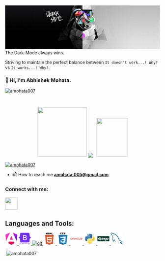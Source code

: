 ![](https://github.com/amohata007/amohata007/blob/main/darkside.jpg)
The Dark-Mode always wins.

Striving to maintain the perfect balance between `It doesn't work...! Why?` vs `It works...! Why?`.

### 👋 Hi, I'm Abhishek Mohata.
<p align="left"> <img src="https://komarev.com/ghpvc/?username=amohata007&label=Profile%20views&color=0e75b6&style=flat" alt="amohata007" /> </p><br>

<p align="center">
  <a>
   <img height="160" width="160" src="https://octodex.github.com/images/Fintechtocat.png">
   <img align="center" src="https://github-readme-streak-stats.herokuapp.com?user=amohata007&theme=highcontrast"/>&nbsp&nbsp
   <img height="125" width="100" src="https://octodex.github.com/images/inspectocat.jpg">
</p>

<p align="left"> <a href="https://github.com/ryo-ma/github-profile-trophy"><img src="https://github-profile-trophy.vercel.app/?username=amohata007&no-frame=true&theme=gruvbox" alt="amohata007" /></a> </p>

<!-- - 🔭 I’m currently working on **Myself** -->

- 📫 How to reach me **amohata.005@gmail.com**

<h3 align="left">Connect with me:</h3>
<p align="left">
<a href="https://www.linkedin.com/in/abhishek-mohata-b48a5b15a/" target="_blank"><img src="https://image.flaticon.com/icons/png/512/174/174857.png" height="40" width="40" /></a>
</p>

<h2 align="left">Languages and Tools:</h2>
<p align="left"> <a href="https://angular.dev/" target="_blank"> <img src="https://raw.githubusercontent.com/devicons/devicon/master/icons/angular/angular-original.svg" alt="angular" width="40" height="40"/> </a><a href="https://getbootstrap.com" target="_blank"> <img src="https://raw.githubusercontent.com/devicons/devicon/master/icons/bootstrap/bootstrap-plain-wordmark.svg" alt="bootstrap" width="40" height="40"/> </a> <a href="https://git-scm.com/" target="_blank"> <img src="https://www.vectorlogo.zone/logos/git-scm/git-scm-icon.svg" alt="git" width="40" height="40"/> </a> <a href="https://www.w3.org/html/" target="_blank"> <img src="https://raw.githubusercontent.com/devicons/devicon/master/icons/html5/html5-original-wordmark.svg" alt="html5" width="40" height="40"/> </a> <a href="https://devdocs.io/css/" target="_blank"> <img src="https://raw.githubusercontent.com/devicons/devicon/master/icons/css3/css3-original-wordmark.svg" alt="css3" width="40" height="40"/> </a><a href="https://www.oracle.com/" target="_blank"> <img src="https://raw.githubusercontent.com/devicons/devicon/master/icons/oracle/oracle-original.svg" alt="oracle" width="40" height="40"/> </a> <a href="https://www.python.org" target="_blank"> <img src="https://raw.githubusercontent.com/devicons/devicon/master/icons/python/python-original.svg" alt="python" width="40" height="40"/> </a> <a href="https://www.djangoproject.com/" target="_blank"> <img src="https://raw.githubusercontent.com/devicons/devicon/master/icons/django/django-original.svg" alt="django" width="40" height="40"/> </a> <a href="https://www.mysql.com/" target="_blank"> <img src="https://raw.githubusercontent.com/devicons/devicon/master/icons/mysql/mysql-original.svg" alt="sql" width="40" height="40"/> </a></p>

<!-- <p><img align="left" src="https://github-readme-stats.vercel.app/api/top-langs?username=amohata007&show_icons=true&locale=en&layout=compact&theme=dark" alt="amohata007" /></p> -->

<p>&nbsp;<img align="center" src="https://github-readme-stats.vercel.app/api?username=amohata007&count_private=true&hide=issues,contribs&show_icons=true&theme=dark" alt="amohata007" /></p>

